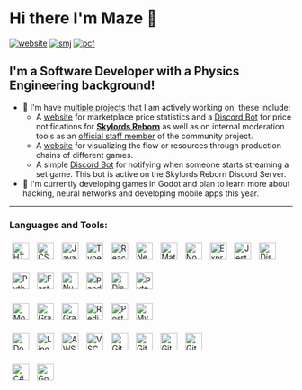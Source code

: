 # Hi there I'm Maze 👋

[![website](https://img.shields.io/website?label=maze.codes&style=for-the-badge&url=https%3A%2F%2Fmaze.codes)](https://maze.codes)
[![smj](https://img.shields.io/website?label=smj.cards&style=for-the-badge&url=https%3A%2F%2Fsmj.cards)](https://smj.cards)
[![pcf](https://img.shields.io/website?label=pcf.maze.codes&style=for-the-badge&url=https%3A%2F%2Fpcf.maze.codes)](https://pcf.maze.codes)

## I'm a Software Developer with a Physics Engineering background!

- 🔭 I'm have [multiple projects](https://maze.codes/projects) that I am actively working on, these include:
  - A [website](https://smj.cards) for marketplace price statistics and a [Discord Bot](https://maze.codes/projects/smj-bot) for price notifications for **[Skylords Reborn](https://www.skylords.eu/)** as well as on internal moderation tools as an [official staff member](https://forum.skylords.eu/index.php?/profile/10768-maze/) of the community project.
  - A [website](https://pcf.maze.codes) for visualizing the flow or resources through production chains of different games.
  - A simple [Discord Bot](https://maze.codes/projects/game-media-discord-bot) for notifying when someone starts streaming a set game. This bot is active on the Skylords Reborn Discord Server.
- 🌱 I'm currently developing games in Godot and plan to learn more about hacking, neural networks and developing mobile apps this year.
  <br>

---

### Languages and Tools:

[<img height="30px" width="30px" style="padding:4px; margin:1px;" alt="HTML5" src="https://cdn.jsdelivr.net/gh/devicons/devicon/icons/html5/html5-original.svg" />](https://developer.mozilla.org/en-US/docs/Web/HTML "HTML5")
[<img height="30px" width="30px" style="padding:4px; margin:1px;" alt="CSS3" src="https://cdn.jsdelivr.net/gh/devicons/devicon/icons/css3/css3-original.svg" />](https://developer.mozilla.org/en-US/docs/Web/CSS "CSS3")
[<img height="30px" width="30px" style="padding:4px; margin:1px;" alt="JavaScript" src="https://cdn.jsdelivr.net/gh/devicons/devicon/icons/javascript/javascript-original.svg" />](https://developer.mozilla.org/en-US/docs/Web/JavaScript "JavaScript")
[<img height="30px" width="30px" style="padding:4px; margin:1px;" alt="TypeScript" src="https://cdn.jsdelivr.net/gh/devicons/devicon/icons/typescript/typescript-original.svg" />](https://www.typescriptlang.org/docs/ "TypeScript")
[<img height="30px" width="30px" style="padding:4px; margin:1px;" alt="React" src="https://cdn.jsdelivr.net/gh/devicons/devicon/icons/react/react-original.svg" />](https://reactjs.org/docs/getting-started.html "React")
[<img height="30px" width="30px" style="padding:4px; margin:1px;" alt="Next.js" src="https://cdn.jsdelivr.net/gh/devicons/devicon/icons/nextjs/nextjs-original.svg" />](https://nextjs.org/docs "Next.js")
[<img height="30px" width="30px" style="padding:4px; margin:1px;" alt="Material UI" src="https://cdn.jsdelivr.net/gh/devicons/devicon/icons/materialui/materialui-original.svg" />](https://mui.com/material-ui/getting-started/overview/ "Material UI")
[<img height="30px" width="30px" style="padding:4px; margin:1px;" alt="Node.js" src="https://cdn.jsdelivr.net/gh/devicons/devicon/icons/nodejs/nodejs-original.svg" />](https://nodejs.org/en/docs/ "Node.js")
[<img height="30px" width="30px" style="padding:4px; margin:1px;" alt="Express" src="https://cdn.jsdelivr.net/gh/devicons/devicon/icons/express/express-original.svg" />](https://expressjs.com/en/api "Express")
[<img height="30px" width="30px" style="padding:4px; margin:1px;" alt="Jest" src="https://cdn.jsdelivr.net/gh/devicons/devicon/icons/jest/jest-plain.svg" />](https://jestjs.io/docs/getting-started "Jest")
[<img height="30px" width="30px" style="padding:4px; margin:1px;" alt="Discord.js" src="https://cdn.jsdelivr.net/gh/devicons/devicon/icons/discordjs/discordjs-original.svg" />](https://discord.js.org/#/docs/discord.js/main/general/welcome "Discord.js")

[<img height="30px" width="30px" style="padding:4px; margin:1px;" alt="Python" src="https://cdn.jsdelivr.net/gh/devicons/devicon/icons/python/python-original.svg" />](https://docs.python.org/3/ "Python")
[<img height="30px" width="30px" style="padding:4px; margin:1px;" alt="FastAPI" src="https://cdn.jsdelivr.net/gh/devicons/devicon/icons/fastapi/fastapi-original.svg" />](https://fastapi.tiangolo.com/ "FastAPI")
[<img height="30px" width="30px" style="padding:4px; margin:1px;" alt="NumPy" src="https://cdn.jsdelivr.net/gh/devicons/devicon/icons/numpy/numpy-original.svg" />](https://numpy.org/doc/ "NumPy")
[<img height="30px" width="30px" style="padding:4px; margin:1px;" alt="pandas" src="https://cdn.jsdelivr.net/gh/devicons/devicon/icons/pandas/pandas-original.svg" />](https://pandas.pydata.org/docs/ "pandas")
[<img height="30px" width="30px" style="padding:4px; margin:1px;" alt="Django" src="https://cdn.jsdelivr.net/gh/devicons/devicon/icons/django/django-plain.svg" />](https://docs.djangoproject.com/en/4.1/ "Django")
[<img height="30px" width="30px" style="padding:4px; margin:1px;" alt="pytest" src="https://cdn.jsdelivr.net/gh/devicons/devicon/icons/pytest/pytest-original.svg" />](https://docs.pytest.org/en/7.1.x/contents.html "pytest")

[<img height="30px" width="30px" style="padding:4px; margin:1px;" alt="MongoDB" src="https://cdn.jsdelivr.net/gh/devicons/devicon/icons/mongodb/mongodb-original.svg" />](https://www.mongodb.com/docs/ "MongoDB")
[<img height="30px" width="30px" style="padding:4px; margin:1px;" alt="Graphene" src="https://seeklogo.com/images/G/graphene-logo-B935C8FCCF-seeklogo.com.png" />](https://docs.graphene-python.org/en/latest/ "Graphene")
[<img height="30px" width="30px" style="padding:4px; margin:1px;" alt="GraphQL" src="https://cdn.jsdelivr.net/gh/devicons/devicon/icons/graphql/graphql-plain.svg" />](https://graphql.org/learn/ "GraphQL")
[<img height="30px" width="30px" style="padding:4px; margin:1px;" alt="Redis" src="https://cdn.jsdelivr.net/gh/devicons/devicon/icons/redis/redis-original.svg" />](https://redis.io/docs/ "Redis")
[<img height="30px" width="30px" style="padding:4px; margin:1px;" alt="PostgreSQL" src="https://cdn.jsdelivr.net/gh/devicons/devicon/icons/postgresql/postgresql-original.svg" />](https://www.postgresql.org/docs/ "PostgreSQL")
[<img height="30px" width="30px" style="padding:4px; margin:1px;" alt="MySQL" src="https://cdn.jsdelivr.net/gh/devicons/devicon/icons/mysql/mysql-original.svg" />](https://docs.oracle.com/en-us/iaas/mysql-database/doc/getting-started.html "MySQL")

[<img height="30px" width="30px" style="padding:4px; margin:1px;" alt="Docker" src="https://cdn.jsdelivr.net/gh/devicons/devicon/icons/docker/docker-original.svg" />](https://docs.docker.com/ "Docker")
[<img height="30px" width="30px" style="padding:4px; margin:1px;" alt="Linode" src="https://cdn.freebiesupply.com/logos/large/2x/linode-1-logo-svg-vector.svg" />](https://www.linode.com/docs/ "Linode")
[<img height="30px" width="30px" style="padding:4px; margin:1px;" alt="AWS" src="https://cdn.jsdelivr.net/gh/devicons/devicon/icons/amazonwebservices/amazonwebservices-original.svg" />](https://docs.aws.amazon.com/lambda/ "AWS")
[<img height="30px" width="30px" style="padding:4px; margin:1px;" alt="VSCode" src="https://cdn.jsdelivr.net/gh/devicons/devicon/icons/vscode/vscode-original.svg" />](https://code.visualstudio.com/docs "VSCode")
[<img height="30px" width="30px" style="padding:4px; margin:1px;" alt="Git" src="https://cdn.jsdelivr.net/gh/devicons/devicon/icons/git/git-original.svg" />](https://git-scm.com/doc "Git")
[<img height="30px" width="30px" style="padding:4px; margin:1px;" alt="GitLab" src="https://cdn.jsdelivr.net/gh/devicons/devicon/icons/gitlab/gitlab-original.svg" />](https://gitlab.com/DevMazeCodes "GitLab")
[<img height="30px" width="30px" style="padding:4px; margin:1px;" alt="GitHub" src="https://user-images.githubusercontent.com/3369400/139447912-e0f43f33-6d9f-45f8-be46-2df5bbc91289.png" />](https://github.com/DevMazeCodes#gh-dark-mode-only "GitHub")
[<img height="30px" width="30px" style="padding:4px; margin:1px;" alt="GitHub" src="https://user-images.githubusercontent.com/3369400/139448065-39a229ba-4b06-434b-bc67-616e2ed80c8f.png" />](https://github.com/DevMazeCodes#gh-light-mode-only "GitHub")

[<img height="30px" width="30px" style="padding:4px; margin:1px;" alt="C#" src="https://cdn.jsdelivr.net/gh/devicons/devicon/icons/csharp/csharp-original.svg" />](https://learn.microsoft.com/de-de/dotnet/csharp/ "C#")
[<img height="30px" width="30px" style="padding:4px; margin:1px;" alt="Godot" src="https://cdn.jsdelivr.net/gh/devicons/devicon/icons/godot/godot-original.svg" />](https://docs.godotengine.org/en/stable/ "Godot")

<br>

[website]: https://maze.codes
[smj]: https://smj.cards
[pcf]: https://pcf.maze.codes
